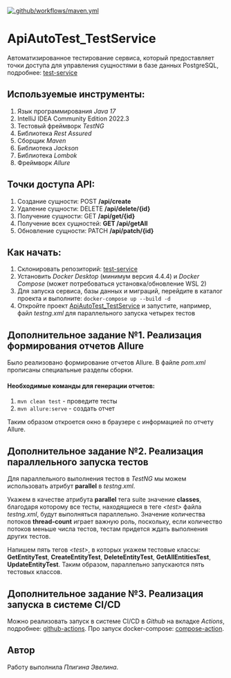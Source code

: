 [![.github/workflows/maven.yml](https://github.com/pligina-e/ApiAutoTest_TestService/actions/workflows/maven.yml/badge.svg)](https://github.com/pligina-e/ApiAutoTest_TestService/actions/workflows/maven.yml)
# ApiAutoTest_TestService
Автоматизированное тестирование сервиса, который предоставляет точки доступа для управления сущностями в базе данных PostgreSQL, подробнее: [test-service](https://github.com/sun6r0/test-service)
## Используемые инструменты:
1. Язык программирования *Java 17*
2. IntelliJ IDEA Community Edition 2022.3
3. Тестовый фреймворк *TestNG*
4. Библиотека *Rest Assured*
5. Сборщик *Maven*
6. Библиотека *Jackson*
7. Библиотека *Lombok*
8. Фреймворк *Allure*
## Точки доступа API:
1. Создание сущности: POST **/api/create**
2. Удаление сущности: DELETE **/api/delete/{id}**
3. Получение сущности: GET **/api/get/{id}**
4. Получение всех сущностей: **GET /api/getAll**
5. Обновление сущности: PATCH **/api/patch/{id}**
## Как начать:
1. Склонировать репозиторий: [test-service](https://github.com/sun6r0/test-service)
2. Установить *Docker Desktop* (минимум версия 4.4.4) и *Docker Compose* (может потребоваться установка/обновление WSL 2)
3. Для запуска сервиса, базы данных и миграций, перейдите в каталог проекта и выполните: `docker-compose up --build -d`
4. Откройте проект [ApiAutoTest_TestService](https://github.com/pligina-e/ApiAutoTest_TestService) и запустите, например, файл *testng.xml* для параллельного запуска четырех тестов
## Дополнительное задание №1. Реализация формирования отчетов Allure
Было реализовано формирование отчетов Allure. В файле *pom.xml* прописаны специальные разделы сборки.
#### Необходимые команды для генерации отчетов:
1. `mvn clean test` - проведите тесты
2. `mvn allure:serve` - создать отчет

Таким образом откроется окно в браузере с информацией по отчету Allure.
## Дополнительное задание №2. Реализация параллельного запуска тестов
Для параллельного выполнения тестов в *TestNG* мы можем использовать атрибут **parallel** в *testng.xml*.

Укажем в качестве атрибута **parallel** тега suite значение **classes**, благодаря которому все тесты, находящиеся в теге *\<test>* файла *testng.xml*, будут выполняться параллельно. Значение количества потоков **thread-count** играет важную роль, поскольку, если количество потоков меньше числа тестов, тестам придется ждать выполнения других тестов. 

Напишем пять тегов *\<test>*, в которых укажем тестовые классы: **GetEntityTest**, **CreateEntityTest**, **DeleteEntityTest**, **GetAllEntitiesTest**, **UpdateEntityTest**.
Таким образом, параллельно запускаются пять тестовых классов.
## Дополнительное задание №3. Реализация запуска в системе CI/CD
Можно реализовать запуск в системе CI/CD в *Github* на вкладке *Actions*, подробнее: [github-actions](https://docs.github.com/ru/actions/learn-github-actions/understanding-github-actions). Про запуск docker-compose: [compose-action](https://github.com/isbang/compose-action?ysclid=lnlq267fwy191556728).
## Автор
Работу выполнила *Плигина Эвелина*.
